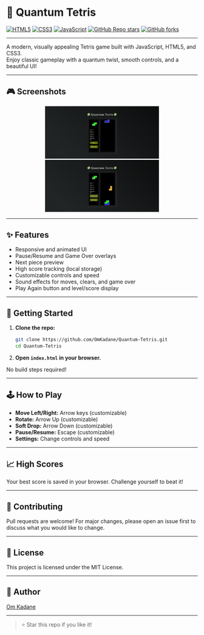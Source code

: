 # 🧩 Quantum Tetris

[![HTML5](https://img.shields.io/badge/HTML5-E34F26?logo=html5&logoColor=fff&style=flat-square)](https://developer.mozilla.org/docs/Web/HTML)
[![CSS3](https://img.shields.io/badge/CSS3-1572B6?logo=css3&logoColor=fff&style=flat-square)](https://developer.mozilla.org/docs/Web/CSS)
[![JavaScript](https://img.shields.io/badge/JavaScript-F7DF1E?logo=javascript&logoColor=222&style=flat-square)](https://developer.mozilla.org/docs/Web/JavaScript)
[![GitHub Repo stars](https://img.shields.io/github/stars/OmKadane/Quantum-Tetris?style=social)](https://github.com/OmKadane/Quantum-Tetris/stargazers)
[![GitHub forks](https://img.shields.io/github/forks/OmKadane/Quantum-Tetris?style=social)](https://github.com/OmKadane/Quantum-Tetris/network/members)

---

A modern, visually appealing Tetris game built with JavaScript, HTML5, and CSS3.  
Enjoy classic gameplay with a quantum twist, smooth controls, and a beautiful UI!

---

## 🎮 Screenshots

<p align="center">
  <img src="assets/screenshot1.png" width="300" alt="Quantum Tetris Screenshot 1"/><br>
  <img src="assets/screenshot2.png" width="300" alt="Quantum Tetris Screenshot 2"/>
</p>

---

## ✨ Features

- Responsive and animated UI
- Pause/Resume and Game Over overlays
- Next piece preview
- High score tracking (local storage)
- Customizable controls and speed
- Sound effects for moves, clears, and game over
- Play Again button and level/score display

---

## 🚀 Getting Started

1. **Clone the repo:**
   ```bash
   git clone https://github.com/OmKadane/Quantum-Tetris.git
   cd Quantum-Tetris
   ```

2. **Open `index.html` in your browser.**

No build steps required!

---

## 🕹️ How to Play

- **Move Left/Right:** Arrow keys (customizable)
- **Rotate:** Arrow Up (customizable)
- **Soft Drop:** Arrow Down (customizable)
- **Pause/Resume:** Escape (customizable)
- **Settings:** Change controls and speed

---

## 📈 High Scores

Your best score is saved in your browser. Challenge yourself to beat it!

---

## 🤝 Contributing

Pull requests are welcome! For major changes, please open an issue first to discuss what you would like to change.

---

## 📄 License

This project is licensed under the MIT License.

---

## 👤 Author

[Om Kadane](https://github.com/OmKadane)

---

> ⭐ Star this repo if you like it!
